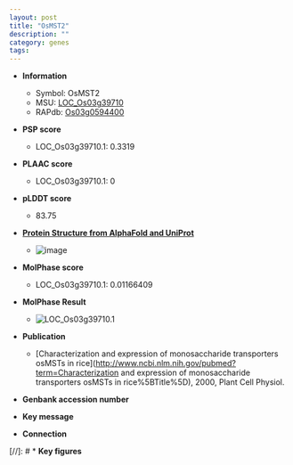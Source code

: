 ```yaml
---
layout: post
title: "OsMST2"
description: ""
category: genes
tags: 
---
```


* **Information**  
    + Symbol: OsMST2  
    + MSU: [LOC_Os03g39710](http://rice.plantbiology.msu.edu/cgi-bin/ORF_infopage.cgi?orf=LOC_Os03g39710)  
    + RAPdb: [Os03g0594400](http://rapdb.dna.affrc.go.jp/viewer/gbrowse_details/irgsp1?name=Os03g0594400)  

* **PSP score**  
    + LOC_Os03g39710.1: 0.3319 

* **PLAAC score**  
    + LOC_Os03g39710.1: 0 

* **pLDDT score**
    + 83.75

* **[Protein Structure from AlphaFold and UniProt](https://www.uniprot.org/uniprotkb/Q851G4/entry#structure)**
    + ![image](https://ricepsp.github.io/images/Q8/AF-Q851G4-F1.png)

* **MolPhase score**
    + LOC_Os03g39710.1: 0.01166409

* **MolPhase Result**
    + ![LOC_Os03g39710.1](https://304243504.github.io/Pictures/LOC_Os03g/LOC_Os03g39710.1.png)

* **Publication**  
    + [Characterization and expression of monosaccharide transporters osMSTs in rice](http://www.ncbi.nlm.nih.gov/pubmed?term=Characterization and expression of monosaccharide transporters osMSTs in rice%5BTitle%5D), 2000, Plant Cell Physiol.

* **Genbank accession number**  

* **Key message**  

* **Connection**  

[//]: # * **Key figures**  


